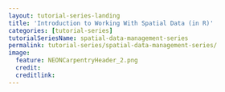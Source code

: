 ```yaml
---
layout: tutorial-series-landing
title: 'Introduction to Working With Spatial Data (in R)'
categories: [tutorial-series]
tutorialSeriesName: spatial-data-management-series
permalink: tutorial-series/spatial-data-management-series/
image:
  feature: NEONCarpentryHeader_2.png
  credit: 
  creditlink: 
---
```


